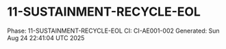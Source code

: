 # 11-SUSTAINMENT-RECYCLE-EOL
Phase: 11-SUSTAINMENT-RECYCLE-EOL
CI: CI-AE001-002
Generated: Sun Aug 24 22:41:04 UTC 2025
